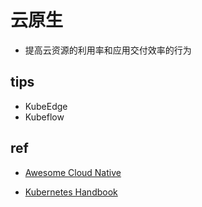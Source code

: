 # 云原生

+ 提高云资源的利用率和应用交付效率的行为



## tips

+ KubeEdge
+ Kubeflow

## ref

+ [Awesome Cloud Native](https://jimmysong.io/awesome-cloud-native/)

+ [Kubernetes Handbook](https://jimmysong.io/kubernetes-handbook/cloud-native/quick-start.html)